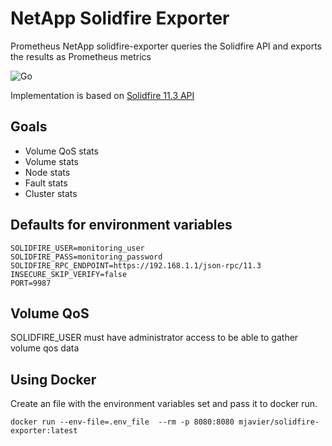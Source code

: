 # NetApp Solidfire Exporter

Prometheus NetApp solidfire-exporter queries the Solidfire API and exports the results as Prometheus metrics

![Go](https://github.com/mjavier2k/solidfire-exporter/workflows/Go/badge.svg?event=push)

Implementation is based on [Solidfire 11.3 API](https://library.netapp.com/ecm/ecm_download_file/ECMLP2856155)

## Goals
- Volume QoS stats
- Volume stats
- Node stats
- Fault stats
- Cluster stats

## Defaults for environment variables

```
SOLIDFIRE_USER=monitoring_user
SOLIDFIRE_PASS=monitoring_password
SOLIDFIRE_RPC_ENDPOINT=https://192.168.1.1/json-rpc/11.3
INSECURE_SKIP_VERIFY=false
PORT=9987
```

## Volume QoS

SOLIDFIRE_USER must have administrator access to be able to gather volume qos data


## Using Docker

Create an file with the environment variables set and pass it to docker run. 

```
docker run --env-file=.env_file  --rm -p 8080:8080 mjavier/solidfire-exporter:latest
```
